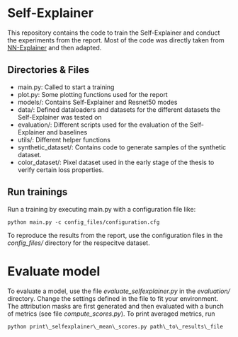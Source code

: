 # Self-Explainer

This repository contains the code to train the Self-Explainer and conduct the experiments from the report. Most of the code was directly taken from [NN-Explainer](https://github.com/stevenstalder/NN-Explainer) and then adapted.

## Directories & Files
- main.py: Called to start a training
- plot.py: Some plotting functions used for the report
- models/: Contains Self-Explainer and Resnet50 modes
- data/: Defined dataloaders and datasets for the different datasets the Self-Explainer was tested on
- evaluation/: Different scripts used for the evaluation of the Self-Explainer and baselines
- utils/: Different helper functions
- synthetic_dataset/: Contains code to generate samples of the synthetic dataset.
- color_dataset/: Pixel dataset used in the early stage of the thesis to verify certain loss properties. 

## Run trainings

Run a training by executing main.py with a configuration file like:
```
python main.py -c config_files/configuration.cfg
```
To reproduce the results from the report, use the configuration files in the *config_files/* directory for the respecitve dataset. 

# Evaluate model
To evaluate a model, use the file *evaluate_selfexplainer.py* in the *evaluation/* directory. Change the settings defined in the file to fit your environment. The attribution masks are first generated and then evaluated with a bunch of metrics (see file *compute_scores.py*). To print averaged metrics, run
```
python print\_selfexplainer\_mean\_scores.py path\_to\_results\_file
```
